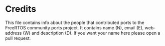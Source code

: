 # Credits
This file contains info about the people that contributed ports to the FreeRTOS community ports
project. It contains name (N), email (E), web-address (W) and description (D). If you want your
name here please open a pull request.
